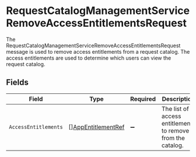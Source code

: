 # RequestCatalogManagementServiceRemoveAccessEntitlementsRequest

 The RequestCatalogManagementServiceRemoveAccessEntitlementsRequest message is used to remove access entitlements from a request catalog.
 The access entitlements are used to determine which users can view the request catalog.



## Fields

| Field                                                           | Type                                                            | Required                                                        | Description                                                     |
| --------------------------------------------------------------- | --------------------------------------------------------------- | --------------------------------------------------------------- | --------------------------------------------------------------- |
| `AccessEntitlements`                                            | [][AppEntitlementRef](../../models/shared/appentitlementref.md) | :heavy_minus_sign:                                              |  The list of access entitlements to remove from the catalog.<br/> |